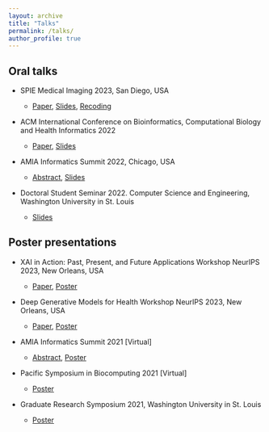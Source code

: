 ```yaml
---
layout: archive
title: "Talks"
permalink: /talks/
author_profile: true
---
```



## Oral talks

* SPIE Medical Imaging 2023, San Diego, USA
  - [Paper](https://www.spiedigitallibrary.org/conference-proceedings-of-spie/12465/1246503/Normative-modeling-using-multimodal-variational-autoencoders-to-identify-abnormal-brain/10.1117/12.2654369.short#_=_), [Slides](https://docs.google.com/presentation/d/13uWGCq-Co8ZOtEEuAgeXzQxv_0F9JK_B/edit?usp=sharing&ouid=115349843758068286456&rtpof=true&sd=true), [Recoding](https://www.spiedigitallibrary.org/conference-proceedings-of-spie/12465/1246503/Normative-modeling-using-multimodal-variational-autoencoders-to-identify-abnormal-brain/10.1117/12.2654369.short#_=_)


* ACM International Conference on Bioinformatics, Computational Biology and Health Informatics 2022
  - [Paper](https://dl.acm.org/doi/pdf/10.1145/3535508.3545547), [Slides](https://docs.google.com/presentation/d/134QyrYlqLrQ38JfG6JYq0qKxD6f5gGOA/edit?usp=drive_link&ouid=115349843758068286456&rtpof=true&sd=true)

* AMIA Informatics Summit 2022, Chicago, USA 
  - [Abstract](https://drive.google.com/file/d/1yoAAvZDtYGd613bfbSoT1ZNqHNQqnqnn/view?usp=sharing), [Slides](https://drive.google.com/file/d/1Eq0Z5LQBA88gmkGL0ipHsaKd1CFK2-2H/view?usp=sharing)

* Doctoral Student Seminar 2022. Computer Science and Engineering, Washington University in St. Louis
  - [Slides](https://docs.google.com/presentation/d/1NvHXaeG9RxA1CMFfLlp43pE_gIX-wMkQ/edit?usp=sharing&ouid=115349843758068286456&rtpof=true&sd=true)


## Poster presentations

* XAI in Action: Past, Present, and Future Applications Workshop NeurIPS 2023, New Orleans, USA
  - [Paper](https://openreview.net/pdf?id=hpuOA3nkVW), [Poster](https://drive.google.com/file/d/1ZWbgdFuhMwnDxd7FOKJbidzOVkmjGry0/view?usp=sharing)


* Deep Generative Models for Health Workshop NeurIPS 2023, New Orleans, USA
  - [Paper](https://openreview.net/pdf?id=khB5CQidql), [Poster](https://drive.google.com/file/d/12cgINdFOA10o4wuDUIt5_CmFxA1L_aun/view?usp=sharing)

* AMIA Informatics Summit 2021 [Virtual]
  - [Abstract](https://drive.google.com/file/d/1pIN9EOMMumvu0wsA14CvFJCPjNxl1fts/view?usp=sharing), [Poster](https://drive.google.com/file/d/1dIhQDeLIN5atXQdvFdy-WVTOyhlMFqsP/view?usp=sharing)

* Pacific Symposium in Biocomputing 2021 [Virtual] 
  - [Poster](https://drive.google.com/file/d/1xMWpjBHdLPsZk9Bc_3D7Bbf0GJCMlj4h/view?usp=sharing)

* Graduate Research Symposium 2021, Washington University in St. Louis 
  - [Poster](https://drive.google.com/file/d/1dIhQDeLIN5atXQdvFdy-WVTOyhlMFqsP/view?usp=sharing)

    


